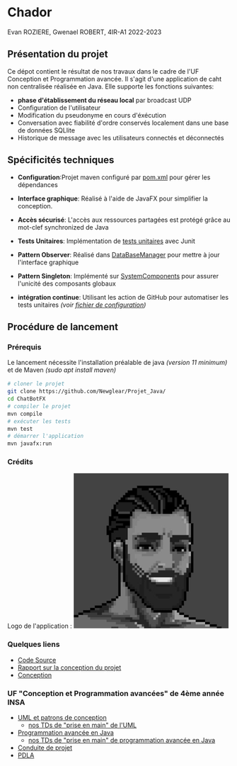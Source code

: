 # Chador
Evan ROZIERE, Gwenael ROBERT, 4IR-A1 2022-2023

## Présentation du projet

Ce dépot contient le résultat de nos travaux dans le cadre de l'UF Conception et Programmation avancée. 
Il s'agit d'une application de caht non centralisée réalisée en Java. 
Elle supporte les fonctions suivantes: 
- **phase d'établissement du réseau local** par broadcast UDP 
- Configuration de l'utilisateur
- Modification du pseudonyme en cours d'éxécution 
- Conversation avec fiabilité d'ordre conservés localement dans une base de données SQLlite 
- Historique de message avec les utilisateurs connectés et déconnectés

## Spécificités techniques 

- **Configuration**:Projet maven configuré par [pom.xml](./Projet/pom.xml) pour gérer les dépendances
- **Interface graphique**: Réalisé à l'aide de JavaFX pour simplifier la conception.
- **Accès sécurisé**: L'accès aux ressources partagées est protégé grâce au mot-clef synchronized de Java 
- **Tests Unitaires**: Implémentation de [tests unitaires](./ChatBotFX/src/test/java/chatsystem) avec Junit
- **Pattern Observer**: Réalisé dans [DataBaseManager](ChatBotFX/src/main/java/org/database/DatabaseManager.java) pour mettre à jour l'interface graphique
- **Pattern Singleton**: Implémenté sur [SystemComponents](ChatBotFX/src/main/java/org/SystemComponents.java) pour assurer l'unicité des composants globaux 

- **intégration continue**: Utilisant les action de GitHub pour automatiser les tests unitaires *(voir [fichier de configuration](./.github/workflows/integration.yaml))*


## Procédure de lancement 
### Prérequis 
Le lancement nécessite l'installation préalable de java *(version 11 minimum)* et de Maven *(sudo apt install maven)*
```sh
# cloner le projet 
git clone https://github.com/Newglear/Projet_Java/
cd ChatBotFX
# compiler le projet  
mvn compile
# exécuter les tests 
mvn test
# démarrer l'application 
mvn javafx:run
```
### Crédits 
Logo de l'application :
<img src="ChatBotFX/src/main/resources/org/gui/images/loginChad.png">


### Quelques liens 
  - [Code Source ](./Projet/src/main/java/chavardage)
  - [Rapport sur la conception du projet](./RapportProjetJava.pdf)
  - [Conception](./UML/UML%20Final)  

### UF "Conception et Programmation avancées" de 4ème année INSA 

  - [UML et patrons de conception](https://moodle.insa-toulouse.fr/course/view.php?id=1283)
	- [nos TDs de "prise en main" de l'UML](./TD/TDs_UML) 
  - [Programmation avancée en Java](https://moodle.insa-toulouse.fr/course/view.php?id=1228) 
	- [nos TDs de "prise en main" de programmation avancée en Java](./TD/TDs_Java)
  - [Conduite de projet](https://moodle.insa-toulouse.fr/course/view.php?id=1759) 
  - [PDLA](https://moodle.insa-toulouse.fr/course/view.php?id=1758)
